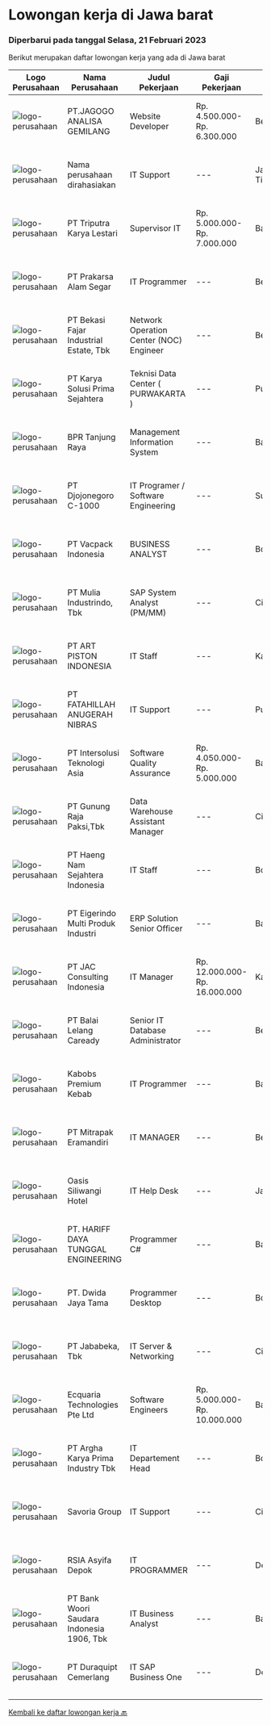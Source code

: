 
  # Lowongan kerja di Jawa barat

  ### Diperbarui pada tanggal Selasa, 21 Februari 2023

  Berikut merupakan daftar lowongan kerja yang ada di Jawa barat

  |Logo Perusahaan | Nama Perusahaan | Judul Pekerjaan | Gaji Pekerjaan | Lokasi | Deskripsi | Tanggal diunggah | Pranala |
  | -------------- | --------------- | --------------- | --------- | --------- | -------------- | ------- | ----------- |
  |![logo-perusahaan](https://image-service-cdn.seek.com.au/4e5d9fe54662c17f4b47d6a141edd3783464e16f/ee4dce1061f3f616224767ad58cb2fc751b8d2dc)|PT.JAGOGO ANALISA GEMILANG|Website Developer|Rp. 4.500.000-Rp. 6.300.000|Bekasi|DIBUTUHKAN SEGERA WEBSITE &amp; APPS DEVELOPER BENEFIT :·      GAJI POKOK·      KESEHATAN·      LINGKUNGAN...|Senin, 20 Februari 2023|https://www.jobstreet.co.id/id/job/website-developer-4231972?token=0~e9891a39-d1c2-4e09-9acb-3af4a3ea18ce&sectionRank=1&jobId=jobstreet-id-job-4231972|
|![logo-perusahaan](https://i.ibb.co/sqvTCh9/112815900-stock-vector-no-image-available-icon-flat-vector.webp)|Nama perusahaan dirahasiakan|IT Support|---|Jawa Timur|Usia maksimal 35 tahun Pendidikan minimal S1 segala jurusan Minimal memiliki 1 tahun pengalaman kerja di bidang yang sama  Mempunyai pengetahuan dan...|Senin, 20 Februari 2023|https://www.jobstreet.co.id/id/job/it-support-4231859?token=0~e9891a39-d1c2-4e09-9acb-3af4a3ea18ce&sectionRank=2&jobId=jobstreet-id-job-4231859|
|![logo-perusahaan](https://image-service-cdn.seek.com.au/2dc4893e5bb93f1e27332e862f9f70fc0c727047/ee4dce1061f3f616224767ad58cb2fc751b8d2dc)|PT Triputra Karya Lestari|Supervisor IT|Rp. 5.000.000-Rp. 7.000.000|Bandung|Melakukan analisa, memahami systems process dan business requirements, dan planning desain terhadap aplikasi dan sistem IT Menyediakan layanan dan...|Senin, 20 Februari 2023|https://www.jobstreet.co.id/id/job/supervisor-it-4232740?token=0~e9891a39-d1c2-4e09-9acb-3af4a3ea18ce&sectionRank=3&jobId=jobstreet-id-job-4232740|
|![logo-perusahaan](https://image-service-cdn.seek.com.au/e7e15aad264d2c80ea3ffbc42eff00eb7718ec6d/ee4dce1061f3f616224767ad58cb2fc751b8d2dc)|PT Prakarsa Alam Segar|IT Programmer|---|Bekasi|KUALIFIKASI Pendidikan minimal S1 Teknik (Komputer/Telekomunikasi), Ilmu Komputer/Teknologi Informasi, Sistem Informasi atau setara. Setidaknya...|Minggu, 19 Februari 2023|https://www.jobstreet.co.id/id/job/it-programmer-4230848?token=0~e9891a39-d1c2-4e09-9acb-3af4a3ea18ce&sectionRank=4&jobId=jobstreet-id-job-4230848|
|![logo-perusahaan](https://image-service-cdn.seek.com.au/1926c5834829c0437986d9fec23e97dc447f4c07/ee4dce1061f3f616224767ad58cb2fc751b8d2dc)|PT Bekasi Fajar Industrial Estate, Tbk|Network Operation Center (NOC) Engineer|---|Bekasi|Requirements: Minimum D3 in IT Engineering Minimum1 year experience as NOC Engineer Willing to work by shift mode Computer literate Good communication...|Senin, 20 Februari 2023|https://www.jobstreet.co.id/id/job/network-operation-center-noc-engineer-4231042?token=0~e9891a39-d1c2-4e09-9acb-3af4a3ea18ce&sectionRank=5&jobId=jobstreet-id-job-4231042|
|![logo-perusahaan](https://image-service-cdn.seek.com.au/bb0f2c313297f2db3d497466b95d7da85644edc0/ee4dce1061f3f616224767ad58cb2fc751b8d2dc)|PT Karya Solusi Prima Sejahtera|Teknisi Data Center ( PURWAKARTA )|---|Purwakarta|Usia Maksimal 30 Tahun Pendidikan D3 (Tek. Informatika/Tek. Elektro/Tek.Mesin) Melakukan kegiatan Daily Checklist  Memantau perangkat facility baik...|Senin, 20 Februari 2023|https://www.jobstreet.co.id/id/job/teknisi-data-center-purwakarta-4231527?token=0~e9891a39-d1c2-4e09-9acb-3af4a3ea18ce&sectionRank=6&jobId=jobstreet-id-job-4231527|
|![logo-perusahaan](https://image-service-cdn.seek.com.au/0eb478cf53a43b6921e3151c6aac3c9ccb4c1c11/ee4dce1061f3f616224767ad58cb2fc751b8d2dc)|BPR Tanjung Raya|Management Information System|---|Bandung|Kualifikasi: Usia Maksimal 30 Tahun Minimal D3 Teknik Informatika / Manajemen Informatika Diutamakan yang pernah bekerja di BPR dan berpengalaman...|Minggu, 19 Februari 2023|https://www.jobstreet.co.id/id/job/management-information-system-4220789?token=0~e9891a39-d1c2-4e09-9acb-3af4a3ea18ce&sectionRank=7&jobId=jobstreet-id-job-4220789|
|![logo-perusahaan](https://image-service-cdn.seek.com.au/eb151dbec06efa2f7732ce28403f819f44a57bd9/ee4dce1061f3f616224767ad58cb2fc751b8d2dc)|PT Djojonegoro C-1000|IT Programer / Software Engineering|---|Sukabumi|Job Responsibility : Minimum Bachelor Degree from Computer Studies Have an experience minimum 1 years as Programer Proven experience as a Software...|Senin, 20 Februari 2023|https://www.jobstreet.co.id/id/job/it-programer-software-engineering-4211249?token=0~e9891a39-d1c2-4e09-9acb-3af4a3ea18ce&sectionRank=8&jobId=jobstreet-id-job-4211249|
|![logo-perusahaan](https://image-service-cdn.seek.com.au/0b4a71a12b2f67b7d1e33768d1261e8595ab7ce1/ee4dce1061f3f616224767ad58cb2fc751b8d2dc)|PT Vacpack Indonesia|BUSINESS ANALYST|---|Bogor|Tanggung jawab: Berkolaborasi dengan manajemen menerjemahkan kebutuhan bisnis menjadi alur proses pengguna untuk diterapkan oleh tim pengembangan...|Senin, 20 Februari 2023|https://www.jobstreet.co.id/id/job/business-analyst-4231530?token=0~e9891a39-d1c2-4e09-9acb-3af4a3ea18ce&sectionRank=9&jobId=jobstreet-id-job-4231530|
|![logo-perusahaan](https://image-service-cdn.seek.com.au/a64b3d5d41bac9269c6c7e5823fd0fa8e1b01b6a/ee4dce1061f3f616224767ad58cb2fc751b8d2dc)|PT Mulia Industrindo, Tbk|SAP System Analyst (PM/MM)|---|Cikarang|Mengidentifikasi dan memberikan solusi terhadap masalah yang dihadapi user yang berhubungan dengan sistem. Membuat alur proses data dan spesifikasi...|Senin, 20 Februari 2023|https://www.jobstreet.co.id/id/job/sap-system-analyst-pm-mm-4232367?token=0~e9891a39-d1c2-4e09-9acb-3af4a3ea18ce&sectionRank=10&jobId=jobstreet-id-job-4232367|
|![logo-perusahaan](https://image-service-cdn.seek.com.au/6e91934b26c8db80794c1d02f2a8b1c2b9112dea/ee4dce1061f3f616224767ad58cb2fc751b8d2dc)|PT ART PISTON INDONESIA|IT Staff|---|Karawang|Qualifications : Minimum must possess at least Bachelor's Degree (S1) Information System or Informatics Engineering Maximum 26 years old Have minimum...|Kamis, 16 Februari 2023|https://www.jobstreet.co.id/id/job/it-staff-4227555?token=0~e9891a39-d1c2-4e09-9acb-3af4a3ea18ce&sectionRank=11&jobId=jobstreet-id-job-4227555|
|![logo-perusahaan](https://image-service-cdn.seek.com.au/ae94e3b41632c59bb558255047fa50596172df4b/ee4dce1061f3f616224767ad58cb2fc751b8d2dc)|PT FATAHILLAH ANUGERAH NIBRAS|IT Support|---|Purwakarta|Requirements: At least 1 years experience in IT Support Repairing &amp; Troubleshooting computer problems Understanding software and hardware...|Jumat, 17 Februari 2023|https://www.jobstreet.co.id/id/job/it-support-4228997?token=0~e9891a39-d1c2-4e09-9acb-3af4a3ea18ce&sectionRank=12&jobId=jobstreet-id-job-4228997|
|![logo-perusahaan](https://image-service-cdn.seek.com.au/f715d3e393651de2fe5a9214d72612dd30f629b2/ee4dce1061f3f616224767ad58cb2fc751b8d2dc)|PT Intersolusi Teknologi Asia|Software Quality Assurance|Rp. 4.050.000-Rp. 5.000.000|Bandung|Responsibilities: Conducting software testing process. Create scenario and test plan based on available requirement. Provide feedback for any software...|Senin, 20 Februari 2023|https://www.jobstreet.co.id/id/job/software-quality-assurance-4232313?token=0~e9891a39-d1c2-4e09-9acb-3af4a3ea18ce&sectionRank=13&jobId=jobstreet-id-job-4232313|
|![logo-perusahaan](https://image-service-cdn.seek.com.au/6456a25d9e49dd8c564d10154132cd76b3e9c490/ee4dce1061f3f616224767ad58cb2fc751b8d2dc)|PT Gunung Raja Paksi,Tbk|Data Warehouse Assistant Manager|---|Cikarang|Design, implement, test &amp; improve data pipelines &amp; analytic dashboard based on business requirements. Maintain data quality &amp; data...|Senin, 20 Februari 2023|https://www.jobstreet.co.id/id/job/data-warehouse-assistant-manager-4231053?token=0~e9891a39-d1c2-4e09-9acb-3af4a3ea18ce&sectionRank=14&jobId=jobstreet-id-job-4231053|
|![logo-perusahaan](https://image-service-cdn.seek.com.au/10663e1f520548227b60c70991f64d999332c4f4/ee4dce1061f3f616224767ad58cb2fc751b8d2dc)|PT Haeng Nam Sejahtera Indonesia|IT Staff|---|Bogor|Deskripsi Pekerjaan:·        Melakukan Development Software ( web &amp; desktop)·        Memproses "user requirement" sesuai dengan...|Kamis, 16 Februari 2023|https://www.jobstreet.co.id/id/job/it-staff-4227202?token=0~e9891a39-d1c2-4e09-9acb-3af4a3ea18ce&sectionRank=15&jobId=jobstreet-id-job-4227202|
|![logo-perusahaan](https://image-service-cdn.seek.com.au/e980388084a30bf30c6b238e4b8501465bb4b583/ee4dce1061f3f616224767ad58cb2fc751b8d2dc)|PT Eigerindo Multi Produk Industri|ERP Solution Senior Officer|---|Bandung|Tugas:Melakukan review/monitoring seluruh aktivitas pelayanan Enterprise Resource Planning (ERP), mulai dari pembuatan laporan terhadap penanganan...|Senin, 20 Februari 2023|https://www.jobstreet.co.id/id/job/erp-solution-senior-officer-4231275?token=0~e9891a39-d1c2-4e09-9acb-3af4a3ea18ce&sectionRank=16&jobId=jobstreet-id-job-4231275|
|![logo-perusahaan](https://image-service-cdn.seek.com.au/50fedf91f7fd688dcd9995a9d57073ea96a5a8cf/ee4dce1061f3f616224767ad58cb2fc751b8d2dc)|PT JAC Consulting Indonesia|IT Manager|Rp. 12.000.000-Rp. 16.000.000|Karawang|Requirements: Target age: over 30 years old More Preferable , graduate from Bachelor’s degree in Information System, Information Technology or related...|Kamis, 16 Februari 2023|https://www.jobstreet.co.id/id/job/it-manager-4228316?token=0~e9891a39-d1c2-4e09-9acb-3af4a3ea18ce&sectionRank=17&jobId=jobstreet-id-job-4228316|
|![logo-perusahaan](https://image-service-cdn.seek.com.au/1d54b9315fe3a804acc4d74f391ab551271bdd42/ee4dce1061f3f616224767ad58cb2fc751b8d2dc)|PT Balai Lelang Caready|Senior IT Database Administrator|---|Bekasi|Responsibilities : Analyzing, diagnosing and installation to serveral area including desktop hardware, operating system, application software, network...|Rabu, 15 Februari 2023|https://www.jobstreet.co.id/id/job/senior-it-database-administrator-4213177?token=0~e9891a39-d1c2-4e09-9acb-3af4a3ea18ce&sectionRank=18&jobId=jobstreet-id-job-4213177|
|![logo-perusahaan](https://image-service-cdn.seek.com.au/a20ca6b5c1fb189f231e9f91175346fc93b10ef8/ee4dce1061f3f616224767ad58cb2fc751b8d2dc)|Kabobs Premium Kebab|IT Programmer|---|Bandung|Pendidikan minimal D3/S1 jurusan Teknologi Informatika/Sistem Informasi atau sejenis Usia maksimal 25 Tahun Pengalaman minimal 2 tahun di bidang...|Sabtu, 18 Februari 2023|https://www.jobstreet.co.id/id/job/it-programmer-4218805?token=0~e9891a39-d1c2-4e09-9acb-3af4a3ea18ce&sectionRank=19&jobId=jobstreet-id-job-4218805|
|![logo-perusahaan](https://image-service-cdn.seek.com.au/c72e7b6c4514b51ef8a1eadfd709df558cdc5bf4/ee4dce1061f3f616224767ad58cb2fc751b8d2dc)|PT Mitrapak Eramandiri|IT MANAGER|---|Bekasi|Kualifikasi: Umur Maksimal 45 Tahun Pendidikan S1 (Sarjana Teknik Informatika) Programming Memiliki pengalaman 2-5 tahun di manufaktur Memiliki...|Kamis, 16 Februari 2023|https://www.jobstreet.co.id/id/job/it-manager-4228166?token=0~e9891a39-d1c2-4e09-9acb-3af4a3ea18ce&sectionRank=20&jobId=jobstreet-id-job-4228166|
|![logo-perusahaan](https://i.ibb.co/sqvTCh9/112815900-stock-vector-no-image-available-icon-flat-vector.webp)|Oasis Siliwangi Hotel|IT Help Desk|---|Jawa Barat|1. IT Helpdesk / Tier 1 device maintenance of Office equipment (PC,Projector,Printer,mobile phone etc) *Required2. PC troubleshoot 3. Skilled in...|Senin, 20 Februari 2023|https://www.jobstreet.co.id/id/job/it-help-desk-1034779999?token=0~e9891a39-d1c2-4e09-9acb-3af4a3ea18ce&sectionRank=21&jobId=jobstreet-id-job-1034779999|
|![logo-perusahaan](https://image-service-cdn.seek.com.au/0cf92b27e1381be57ee0fbe83bd894dd274a812d/ee4dce1061f3f616224767ad58cb2fc751b8d2dc)|PT. HARIFF DAYA TUNGGAL ENGINEERING|Programmer C#|---|Bandung|PT Hariff Daya Tunggal Engineering is #hiringProgrammer C#------------------------------------Skill :- Team player- Problem solver- Komunikatif...|Sabtu, 18 Februari 2023|https://www.jobstreet.co.id/id/job/programmer-c-4210763?token=0~e9891a39-d1c2-4e09-9acb-3af4a3ea18ce&sectionRank=22&jobId=jobstreet-id-job-4210763|
|![logo-perusahaan](https://image-service-cdn.seek.com.au/109a8969909be7b047c0029937a554308f108753/ee4dce1061f3f616224767ad58cb2fc751b8d2dc)|PT. Dwida Jaya Tama|Programmer Desktop|---|Bogor|Tugas &amp; Tanggung Jawab: Merancang dan membuat aplikasi desktop dan web Melakukan pengembangan aplikasi secara internal untuk kebutuhan perusahaan...|Sabtu, 18 Februari 2023|https://www.jobstreet.co.id/id/job/programmer-desktop-4217450?token=0~e9891a39-d1c2-4e09-9acb-3af4a3ea18ce&sectionRank=23&jobId=jobstreet-id-job-4217450|
|![logo-perusahaan](https://image-service-cdn.seek.com.au/84cd80280901a5d5bbe54259c27f496f7878e702/ee4dce1061f3f616224767ad58cb2fc751b8d2dc)|PT Jababeka, Tbk|IT Server & Networking|---|Cikarang|IT Server &amp; Networking Uraian Pekerjaan: Maintainance ruang server, UPS Manage Print Server Manage &amp; monitoring Sensor ( PRTG ) Manage...|Kamis, 16 Februari 2023|https://www.jobstreet.co.id/id/job/it-server-networking-4227235?token=0~e9891a39-d1c2-4e09-9acb-3af4a3ea18ce&sectionRank=24&jobId=jobstreet-id-job-4227235|
|![logo-perusahaan](https://i.ibb.co/sqvTCh9/112815900-stock-vector-no-image-available-icon-flat-vector.webp)|Ecquaria Technologies Pte Ltd|Software Engineers|Rp. 5.000.000-Rp. 10.000.000|Bandung|Ecquaria Technologies Pte Ltd - Bandung Rep Office is beefing up its development team and is looking for Java developers who will be part of the...|Minggu, 19 Februari 2023|https://www.jobstreet.co.id/id/job/software-engineers-4209254?token=0~e9891a39-d1c2-4e09-9acb-3af4a3ea18ce&sectionRank=25&jobId=jobstreet-id-job-4209254|
|![logo-perusahaan](https://image-service-cdn.seek.com.au/7a4ce87dba357cf64e33405ee798d9bf743662ff/ee4dce1061f3f616224767ad58cb2fc751b8d2dc)|PT Argha Karya Prima Industry Tbk|IT Departement Head|---|Bogor|JOB DESKRIPTION Menyusun rencana kerja tahunan berdasarkan berbagai sumber informasi yang dapat dipercaya untuk mendukung pelaksanaa strategi tahunan...|Rabu, 15 Februari 2023|https://www.jobstreet.co.id/id/job/it-departement-head-4226428?token=0~e9891a39-d1c2-4e09-9acb-3af4a3ea18ce&sectionRank=26&jobId=jobstreet-id-job-4226428|
|![logo-perusahaan](https://image-service-cdn.seek.com.au/97526d11af8a3d9be3f3f3834ee48936a1411320/ee4dce1061f3f616224767ad58cb2fc751b8d2dc)|Savoria Group|IT Support|---|Cikarang|S1 Teknik Informatika, Teknik Komputer  Pengalaman Minimal 2 tahun sebagai IT Support Staff Lebih diutamakan berpengalaman di Pabrik Industri...|Rabu, 15 Februari 2023|https://www.jobstreet.co.id/id/job/it-support-4225438?token=0~e9891a39-d1c2-4e09-9acb-3af4a3ea18ce&sectionRank=27&jobId=jobstreet-id-job-4225438|
|![logo-perusahaan](https://i.ibb.co/sqvTCh9/112815900-stock-vector-no-image-available-icon-flat-vector.webp)|RSIA Asyifa Depok|IT PROGRAMMER|---|Depok|Kualifikasi Prekerjaan Usia Maksimal 30 tahun D3/S1 Teknik Informatika Pengalaman kerja minimal 1 tahun Menguasai bahasa pemograman java Menguasai...|Senin, 20 Februari 2023|https://www.jobstreet.co.id/id/job/it-programmer-4231516?token=0~e9891a39-d1c2-4e09-9acb-3af4a3ea18ce&sectionRank=28&jobId=jobstreet-id-job-4231516|
|![logo-perusahaan](https://image-service-cdn.seek.com.au/2d6e9c902737e35450231249508d80bb6aff60f2/ee4dce1061f3f616224767ad58cb2fc751b8d2dc)|PT Bank Woori Saudara Indonesia 1906, Tbk|IT Business Analyst|---|Bandung|Requirement &amp; Responsibilities : Collaborate with team members to understand organizational and operational challenges Keep up to date on the...|Kamis, 16 Februari 2023|https://www.jobstreet.co.id/id/job/it-business-analyst-4228494?token=0~e9891a39-d1c2-4e09-9acb-3af4a3ea18ce&sectionRank=29&jobId=jobstreet-id-job-4228494|
|![logo-perusahaan](https://image-service-cdn.seek.com.au/86f54203bea02b8b676ef5a2eed3da1a7648833c/ee4dce1061f3f616224767ad58cb2fc751b8d2dc)|PT Duraquipt Cemerlang|IT SAP Business One|---|Depok|Responsibility: Maintenance, support and enhancement of existing SAP BUSINESS ONE which has been implemented Perform on-going maintenance for SAP...|Jumat, 17 Februari 2023|https://www.jobstreet.co.id/id/job/it-sap-business-one-4207702?token=0~e9891a39-d1c2-4e09-9acb-3af4a3ea18ce&sectionRank=30&jobId=jobstreet-id-job-4207702|


  [Kembali ke daftar lowongan kerja 🔙](../README.md#daftar-lowongan-kerja)
  
